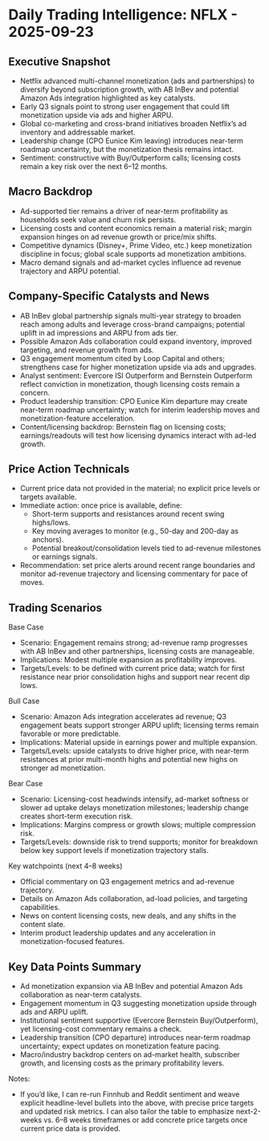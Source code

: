 # Daily Trading Intelligence: NFLX - 2025-09-23

## Executive Snapshot
- Netflix advanced multi-channel monetization (ads and partnerships) to diversify beyond subscription growth, with AB InBev and potential Amazon Ads integration highlighted as key catalysts. 
- Early Q3 signals point to strong user engagement that could lift monetization upside via ads and higher ARPU.
- Global co-marketing and cross-brand initiatives broaden Netflix’s ad inventory and addressable market.
- Leadership change (CPO Eunice Kim leaving) introduces near-term roadmap uncertainty, but the monetization thesis remains intact.
- Sentiment: constructive with Buy/Outperform calls; licensing costs remain a key risk over the next 6–12 months.

## Macro Backdrop
- Ad-supported tier remains a driver of near-term profitability as households seek value and churn risk persists.
- Licensing costs and content economics remain a material risk; margin expansion hinges on ad revenue growth or price/mix shifts.
- Competitive dynamics (Disney+, Prime Video, etc.) keep monetization discipline in focus; global scale supports ad monetization ambitions.
- Macro demand signals and ad-market cycles influence ad revenue trajectory and ARPU potential.

## Company-Specific Catalysts and News
- AB InBev global partnership signals multi-year strategy to broaden reach among adults and leverage cross-brand campaigns; potential uplift in ad impressions and ARPU from ads tier.
- Possible Amazon Ads collaboration could expand inventory, improved targeting, and revenue growth from ads.
- Q3 engagement momentum cited by Loop Capital and others; strengthens case for higher monetization upside via ads and upgrades.
- Analyst sentiment: Evercore ISI Outperform and Bernstein Outperform reflect conviction in monetization, though licensing costs remain a concern.
- Product leadership transition: CPO Eunice Kim departure may create near-term roadmap uncertainty; watch for interim leadership moves and monetization-feature acceleration.
- Content/licensing backdrop: Bernstein flag on licensing costs; earnings/readouts will test how licensing dynamics interact with ad-led growth.

## Price Action Technicals
- Current price data not provided in the material; no explicit price levels or targets available.
- Immediate action: once price is available, define:
  - Short-term supports and resistances around recent swing highs/lows.
  - Key moving averages to monitor (e.g., 50-day and 200-day as anchors).
  - Potential breakout/consolidation levels tied to ad-revenue milestones or earnings signals.
- Recommendation: set price alerts around recent range boundaries and monitor ad-revenue trajectory and licensing commentary for pace of moves.

## Trading Scenarios

Base Case
- Scenario: Engagement remains strong; ad-revenue ramp progresses with AB InBev and other partnerships, licensing costs are manageable.
- Implications: Modest multiple expansion as profitability improves.
- Targets/Levels: to be defined with current price data; watch for first resistance near prior consolidation highs and support near recent dip lows.

Bull Case
- Scenario: Amazon Ads integration accelerates ad revenue; Q3 engagement beats support stronger ARPU uplift; licensing terms remain favorable or more predictable.
- Implications: Material upside in earnings power and multiple expansion.
- Targets/Levels: upside catalysts to drive higher price, with near-term resistances at prior multi-month highs and potential new highs on stronger ad monetization.

Bear Case
- Scenario: Licensing-cost headwinds intensify, ad-market softness or slower ad uptake delays monetization milestones; leadership change creates short-term execution risk.
- Implications: Margins compress or growth slows; multiple compression risk.
- Targets/Levels: downside risk to trend supports; monitor for breakdown below key support levels if monetization trajectory stalls.

Key watchpoints (next 4–8 weeks)
- Official commentary on Q3 engagement metrics and ad-revenue trajectory.
- Details on Amazon Ads collaboration, ad-load policies, and targeting capabilities.
- News on content licensing costs, new deals, and any shifts in the content slate.
- Interim product leadership updates and any acceleration in monetization-focused features.

## Key Data Points Summary
- Ad monetization expansion via AB InBev and potential Amazon Ads collaboration as near-term catalysts.
- Engagement momentum in Q3 suggesting monetization upside through ads and ARPU uplift.
- Institutional sentiment supportive (Evercore Bernstein Buy/Outperform), yet licensing-cost commentary remains a check.
- Leadership transition (CPO departure) introduces near-term roadmap uncertainty; expect updates on monetization feature pacing.
- Macro/industry backdrop centers on ad-market health, subscriber growth, and licensing costs as the primary profitability levers.

Notes:
- If you’d like, I can re-run Finnhub and Reddit sentiment and weave explicit headline-level bullets into the above, with precise price targets and updated risk metrics. I can also tailor the table to emphasize next-2-weeks vs. 6–8 weeks timeframes or add concrete price targets once current price data is provided.